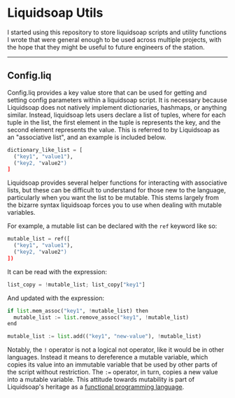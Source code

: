 # Liquidsoap Utils

I started using this repository to store liquidsoap scripts and utility functions I wrote that were general enough to be used across multiple projects, with the hope that they might be useful to future engineers of the station.

---

## Config.liq

Config.liq provides a key value store that can be used for getting and setting config parameters within a liquidsoap script. It is necessary because Liquidsoap does not natively implement dictionaries, hashmaps, or anything similar. Instead, liquidsoap lets users declare a list of tuples, where for each tuple in the list, the first element in the tuple is represents the key, and the second element represents the value. This is referred to by Liquidsoap as an "associative list", and an example is included below.

```python
dictionary_like_list = [
  ("key1", "value1"),
  ("key2, "value2")
]
```

Liquidsoap provides several helper functions for interacting with associative lists, but these can be difficult to understand for those new to the language, particularly when you want the list to be mutable. This stems largely from the bizarre syntax liquidsoap forces you to use when dealing with mutable variables.

For example, a mutable list can be declared with the `ref` keyword like so:
```python
mutable_list = ref([
  ("key1", "value1"),
  ("key2, "value2")
])
```

It can be read with the expression:
```python
list_copy = !mutable_list; list_copy["key1"]
```

And updated with the expression:
```python
if list.mem_assoc("key1", !mutable_list) then
  mutable_list := list.remove_assoc("key1", !mutable_list)
end

mutable_list := list.add(("key1", "new-value"), !mutable_list)
```

Notably, the `!` operator is not a logical not operator, like it would be in other languages. Instead it means to dereference a mutable variable, which copies its value into an immutable variable that be used by other parts of the script without restriction. The `:=` operator, in turn, copies a new value into a mutable variable. This attitude towards mutability is part of Liquidsoap's heritage as a [functional programming language](https://en.wikipedia.org/wiki/Functional_programming).
